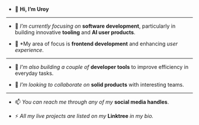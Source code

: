 - 👋 **Hi, I’m Uroy**

---

- 🌱 *I’m currently focusing on* **software development**, particularly in building innovative **tooling** and **AI user products**.

- 🚀 *My area of focus is **frontend development** and enhancing *user experience*.

---

- 🔧 *I'm also building a couple of* **developer tools** to improve efficiency in everyday tasks.

- 💞️ *I’m looking to collaborate on* **solid products** with interesting teams.

---

- 📫 *You can reach me through any of my* **social media handles**.

- ⚡ *All my live projects are listed on my* **Linktree** *in my bio.*
<!---- ⚡ Fun fact: ...--->


<!---
devroy10/devroy10 is a ✨ special ✨ repository because its `README.md` (this file) appears on your GitHub profile.
You can click the Preview link to take a look at your changes.
--->
